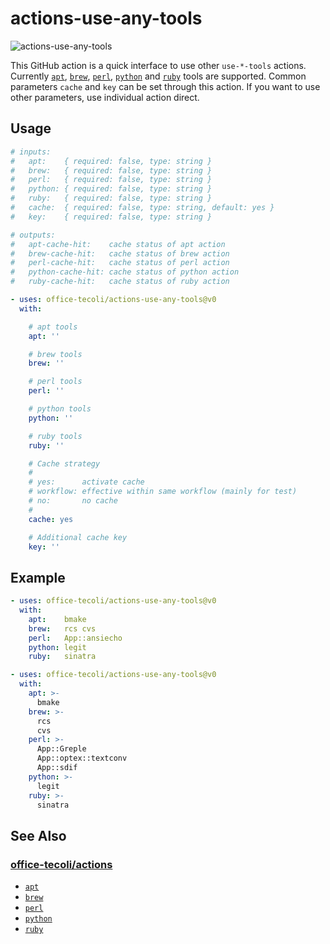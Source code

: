 # actions-use-any-tools

![actions-use-any-tools](https://github.com/office-tecoli/actions-use-any-tools/actions/workflows/test.yml/badge.svg)

This GitHub action is a quick interface to use other `use-*-tools`
actions.  Currently
[`apt`](https://github.com/office-tecoli/actions-use-apt-tools),
[`brew`](https://github.com/office-tecoli/actions-use-brew-tools),
[`perl`](https://github.com/office-tecoli/actions-use-perl-tools),
[`python`](https://github.com/office-tecoli/actions-use-python-tools)
and
[`ruby`](https://github.com/office-tecoli/actions-use-ruby-tools)
tools are supported.  Common parameters `cache` and `key` can be
set through this action.  If you want to use other parameters, use
individual action direct.

## Usage

```yaml
# inputs:
#   apt:    { required: false, type: string }
#   brew:   { required: false, type: string }
#   perl:   { required: false, type: string }
#   python: { required: false, type: string }
#   ruby:   { required: false, type: string }
#   cache:  { required: false, type: string, default: yes }
#   key:    { required: false, type: string }

# outputs:
#   apt-cache-hit:    cache status of apt action
#   brew-cache-hit:   cache status of brew action
#   perl-cache-hit:   cache status of perl action
#   python-cache-hit: cache status of python action
#   ruby-cache-hit:   cache status of ruby action

- uses: office-tecoli/actions-use-any-tools@v0
  with:

    # apt tools
    apt: ''

    # brew tools
    brew: ''

    # perl tools
    perl: ''

    # python tools
    python: ''

    # ruby tools
    ruby: ''

    # Cache strategy
    #
    # yes:      activate cache
    # workflow: effective within same workflow (mainly for test)
    # no:       no cache
    #
    cache: yes

    # Additional cache key
    key: ''

```

## Example

```yaml
- uses: office-tecoli/actions-use-any-tools@v0
  with:
    apt:    bmake
    brew:   rcs cvs
    perl:   App::ansiecho
    python: legit
    ruby:   sinatra
```

```yaml
- uses: office-tecoli/actions-use-any-tools@v0
  with:
    apt: >-
      bmake
    brew: >-
      rcs
      cvs
    perl: >-
      App::Greple
      App::optex::textconv
      App::sdif
    python: >-
      legit
    ruby: >-
      sinatra
```

## See Also

### [office-tecoli/actions](https://github.com/office-tecoli/actions)

- [`apt`](https://github.com/office-tecoli/actions-use-apt-tools)
- [`brew`](https://github.com/office-tecoli/actions-use-brew-tools)
- [`perl`](https://github.com/office-tecoli/actions-use-perl-tools)
- [`python`](https://github.com/office-tecoli/actions-use-python-tools)
- [`ruby`](https://github.com/office-tecoli/actions-use-ruby-tools)
